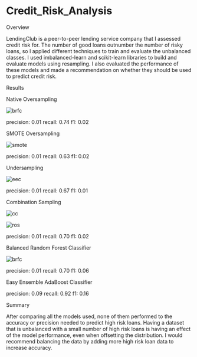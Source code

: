 # Credit_Risk_Analysis
Overview

LendingClub is a peer-to-peer lending service company that I assessed credit risk for. The number of good loans outnumber the number of risky loans, so I applied different techniques to train and evaluate the unbalanced classes. I used imbalanced-learn and scikit-learn libraries to build and evaluate models using resampling. I also evaluated the performance of these models and made a recommendation on whether they should be used to predict credit risk.

Results

Native Oversampling

![brfc](https://user-images.githubusercontent.com/68204195/104790162-a0fc8700-574b-11eb-8a83-a34467bf9c24.png)
 
precision: 0.01
recall: 0.74
f1: 0.02

SMOTE Oversampling

![smote](https://user-images.githubusercontent.com/68204195/104790595-7e1ea280-574c-11eb-9859-449bfdd58025.png)


precision: 0.01
recall: 0.63
f1: 0.02

 Undersampling
 
 ![eec](https://user-images.githubusercontent.com/68204195/104790207-c12c4600-574b-11eb-82b6-27915b62e227.png)

precision: 0.01
recall: 0.67
f1: 0.01

Combination Sampling


![cc](https://user-images.githubusercontent.com/68204195/104790026-3b0fff80-574b-11eb-8fce-1d1e8c275b78.png)



![ros](https://user-images.githubusercontent.com/68204195/104790553-5cbdb680-574c-11eb-8258-5c7bf38c5556.png)

precision: 0.01
recall: 0.70
f1: 0.02

Balanced Random Forest Classifier

![brfc](https://user-images.githubusercontent.com/68204195/104790162-a0fc8700-574b-11eb-8a83-a34467bf9c24.png)

precision: 0.01
recall: 0.70
f1: 0.06

Easy Ensemble AdaBoost Classifier


precision: 0.09
recall: 0.92
f1: 0.16


Summary

After comparing all the models used, none of them performed to the accuracy or precision needed to predict high risk loans. Having a dataset that is unbalanced with a small number of high risk loans is having an effect of the model performance, even when offsetting the distribution. I would recommend balancing the data by adding more high risk loan data to increase accuracy. 
